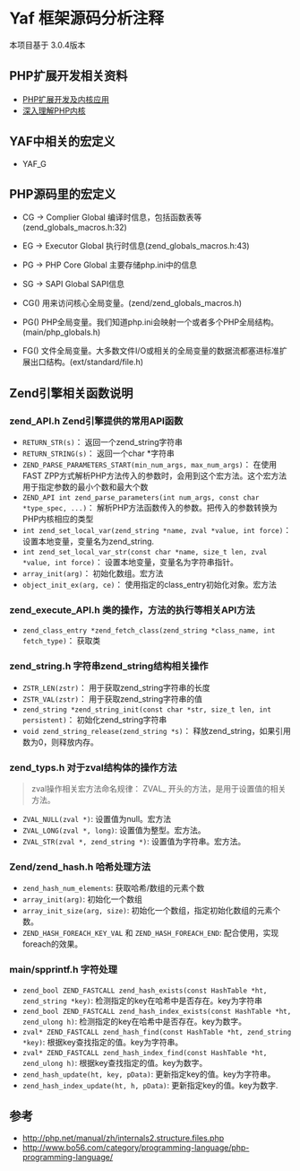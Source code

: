 # Yaf 框架源码分析注释

本项目基于 3.0.4版本

## PHP扩展开发相关资料

- [PHP扩展开发及内核应用](http://www.cunmou.com/phpbook/index.md)
- [深入理解PHP内核](http://www.php-internals.com/)

## YAF中相关的宏定义

 - YAF_G

## PHP源码里的宏定义

 - CG    -> Complier Global      编译时信息，包括函数表等(zend_globals_macros.h:32)
 - EG    -> Executor Global      执行时信息(zend_globals_macros.h:43)
 - PG    -> PHP Core Global      主要存储php.ini中的信息
 - SG    -> SAPI Global          SAPI信息

 - CG() 用来访问核心全局变量。(zend/zend_globals_macros.h)
 - PG() PHP全局变量。我们知道php.ini会映射一个或者多个PHP全局结构。(main/php_globals.h)
 - FG() 文件全局变量。大多数文件I/O或相关的全局变量的数据流都塞进标准扩展出口结构。(ext/standard/file.h)
 
## Zend引擎相关函数说明

### zend_API.h Zend引擎提供的常用API函数

 - `RETURN_STR(s)`： 返回一个zend_string字符串
 - `RETURN_STRING(s)`： 返回一个char *字符串
 - `ZEND_PARSE_PARAMETERS_START(min_num_args, max_num_args)`： 在使用FAST ZPP方式解析PHP方法传入的参数时，会用到这个宏方法。这个宏方法用于指定参数的最小个数和最大个数
 - `ZEND_API int zend_parse_parameters(int num_args, const char *type_spec, ...)`： 解析PHP方法函数传入的参数。把传入的参数转换为PHP内核相应的类型
 - `int zend_set_local_var(zend_string *name, zval *value, int force)`： 设置本地变量，变量名为zend_string.
 - `int zend_set_local_var_str(const char *name, size_t len, zval *value, int force)`： 设置本地变量，变量名为字符串指针。
 - `array_init(arg)`： 初始化数组。宏方法
 - `object_init_ex(arg, ce)`： 使用指定的class_entry初始化对象。宏方法

### zend_execute_API.h 类的操作，方法的执行等相关API方法

 - `zend_class_entry *zend_fetch_class(zend_string *class_name, int fetch_type)`： 获取类

### zend_string.h 字符串zend_string结构相关操作

 - `ZSTR_LEN(zstr)`： 用于获取zend_string字符串的长度
 - `ZSTR_VAL(zstr)`： 用于获取zend_string字符串的值
 - `zend_string *zend_string_init(const char *str, size_t len, int persistent)`： 初始化zend_string字符串
 - `void zend_string_release(zend_string *s)`： 释放zend_string，如果引用数为0，则释放内存。

### zend_typs.h 对于zval结构体的操作方法

> zval操作相关宏方法命名规律：
> ZVAL_ 开头的方法，是用于设置值的相关方法。

 - `ZVAL_NULL(zval *)`: 设置值为null。宏方法
 - `ZVAL_LONG(zval *, long)`: 设置值为整型。宏方法。
 - `ZVAL_STR(zval *, zend_string *)`: 设置值为字符串。宏方法。

### Zend/zend_hash.h 哈希处理方法

 - `zend_hash_num_elements`: 获取哈希/数组的元素个数
 - `array_init(arg)`: 初始化一个数组
 - `array_init_size(arg, size)`: 初始化一个数组，指定初始化数组的元素个数。
 - `ZEND_HASH_FOREACH_KEY_VAL` 和 `ZEND_HASH_FOREACH_END`: 配合使用，实现foreach的效果。

### main/spprintf.h 字符处理

 - `zend_bool ZEND_FASTCALL zend_hash_exists(const HashTable *ht, zend_string *key)`: 检测指定的key在哈希中是否存在。key为字符串
 - `zend_bool ZEND_FASTCALL zend_hash_index_exists(const HashTable *ht, zend_ulong h)`: 检测指定的key在哈希中是否存在。key为数字。
 - `zval* ZEND_FASTCALL zend_hash_find(const HashTable *ht, zend_string *key)`: 根据key查找指定的值。key为字符串。
 - `zval* ZEND_FASTCALL zend_hash_index_find(const HashTable *ht, zend_ulong h)`: 根据key查找指定的值。key为数字。
 - `zend_hash_update(ht, key, pData)`: 更新指定key的值。key为字符串。
 - `zend_hash_index_update(ht, h, pData)`: 更新指定key的值。key为数字.

 
 
 ## 参考
 
  - http://php.net/manual/zh/internals2.structure.files.php
  - http://www.bo56.com/category/programming-language/php-programming-language/
  
